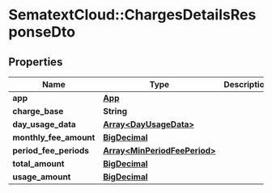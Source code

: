 # SematextCloud::ChargesDetailsResponseDto

## Properties

| Name                   | Type                                                         | Description | Notes      |
| ---------------------- | ------------------------------------------------------------ | ----------- | ---------- |
| **app**                | [**App**](App.md)                                            |             | [optional] |
| **charge_base**        | **String**                                                   |             | [optional] |
| **day_usage_data**     | [**Array&lt;DayUsageData&gt;**](DayUsageData.md)             |             | [optional] |
| **monthly_fee_amount** | [**BigDecimal**](BigDecimal.md)                              |             | [optional] |
| **period_fee_periods** | [**Array&lt;MinPeriodFeePeriod&gt;**](MinPeriodFeePeriod.md) |             | [optional] |
| **total_amount**       | [**BigDecimal**](BigDecimal.md)                              |             | [optional] |
| **usage_amount**       | [**BigDecimal**](BigDecimal.md)                              |             | [optional] |
